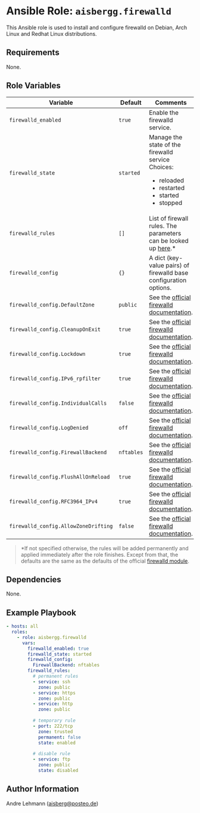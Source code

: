 # Ansible Role: `aisbergg.firewalld`

This Ansible role is used to install and configure firewalld on Debian, Arch Linux and Redhat Linux distributions.

## Requirements

None.

## Role Variables

| Variable |  Default | Comments |
|----------|----------|----------|
| `firewalld_enabled` | `true` | Enable the firewalld service. |
| `firewalld_state` | `started` | Manage the state of the firewalld service</br>Choices: <ul><li>reloaded</li><li>restarted</li><li>started</li><li>stopped</li></ul> |
| `firewalld_rules` | `[]` | List of firewall rules. The parameters can be looked up [here](https://docs.ansible.com/ansible/latest/modules/firewalld_module.html).* |
| `firewalld_config` | `{}` | A dict (key-value pairs) of firewalld base configuration options. |
| `firewalld_config.DefaultZone` | `public` | See the [official firewalld documentation](https://firewalld.org/documentation/configuration/firewalld-conf.html). |
| `firewalld_config.CleanupOnExit` | `true` | See the [official firewalld documentation](https://firewalld.org/documentation/configuration/firewalld-conf.html). |
| `firewalld_config.Lockdown` | `true` | See the [official firewalld documentation](https://firewalld.org/documentation/configuration/firewalld-conf.html). |
| `firewalld_config.IPv6_rpfilter` | `true` | See the [official firewalld documentation](https://firewalld.org/documentation/configuration/firewalld-conf.html). |
| `firewalld_config.IndividualCalls` | `false` | See the [official firewalld documentation](https://firewalld.org/documentation/configuration/firewalld-conf.html). |
| `firewalld_config.LogDenied` | `off` | See the [official firewalld documentation](https://firewalld.org/documentation/configuration/firewalld-conf.html). |
| `firewalld_config.FirewallBackend` | `nftables` | See the [official firewalld documentation](https://firewalld.org/documentation/configuration/firewalld-conf.html). |
| `firewalld_config.FlushAllOnReload` | `true` | See the [official firewalld documentation](https://firewalld.org/documentation/configuration/firewalld-conf.html). |
| `firewalld_config.RFC3964_IPv4` | `true` | See the [official firewalld documentation](https://firewalld.org/documentation/configuration/firewalld-conf.html). |
| `firewalld_config.AllowZoneDrifting` | `false` | See the [official firewalld documentation](https://firewalld.org/documentation/configuration/firewalld-conf.html). |

> *If not specified otherwise, the rules will be added permanently and applied immediately after the role finishes. Except from that, the defaults are the same as the defaults of the official [firewalld module](https://docs.ansible.com/ansible/latest/modules/firewalld_module.html).

## Dependencies

None.

## Example Playbook

```yaml
- hosts: all
  roles:
    - role: aisbergg.firewalld
      vars:
        firewalld_enabled: true
        firewalld_state: started
        firewalld_config:
          FirewallBackend: nftables
        firewalld_rules:
          # permanent rules
          - service: ssh
            zone: public
          - service: https
            zone: public
          - service: http
            zone: public
          
          # temporary rule
          - port: 222/tcp
            zone: trusted
            permanent: false
            state: enabled
          
          # disable rule
          - service: ftp
            zone: public
            state: disabled
```

## Author Information

Andre Lehmann (aisberg@posteo.de)

